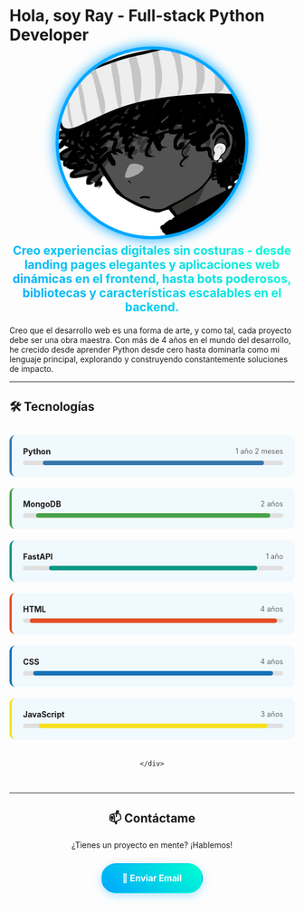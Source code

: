 # **Hola, soy Ray** - Full-stack Python Developer

<div align="center">
    <img src="./public/rblez.jpg" alt="Ray" height="300" style="border-radius: 50%; border: 5px solid #00A6FF; filter: drop-shadow(0 0 10px #00A6FF); transform: scale(1.1);">
</div>

<div align="center">
    <p style="font-size: 1.5em; font-weight: bold; background: linear-gradient(45deg, #00A6FF, #00FFD1); -webkit-background-clip: text; -webkit-text-fill-color: transparent; margin: 20px 0;">
        Creo experiencias digitales sin costuras - desde landing pages elegantes y aplicaciones web dinámicas en el frontend, hasta bots poderosos, bibliotecas y características escalables en el backend.
    </p>
</div>

Creo que el desarrollo web es una forma de arte, y como tal, cada proyecto debe ser una obra maestra. Con más de 4 años en el mundo del desarrollo, he crecido desde aprender Python desde cero hasta dominarla como mi lenguaje principal, explorando y construyendo constantemente soluciones de impacto.

---

## **🛠️ Tecnologías**

<div align="center">
    <div style="display: grid; grid-template-columns: repeat(auto-fit, minmax(300px, 1fr)); gap: 20px; margin: 30px 0;">

<div style="background: rgba(0, 166, 255, 0.05); padding: 20px; border-radius: 10px; border-left: 4px solid #3776AB;">
    <div style="display: flex; justify-content: space-between; align-items: center; margin-bottom: 8px;">
        <span style="font-weight: bold;">Python</span>
        <span style="font-size: 0.9em; color: #666;">1 año 2 meses</span>
    </div>
    <div style="background: #e0e0e0; border-radius: 10px; height: 8px;">
        <div style="background: #3776AB; height: 100%; width: 85%; border-radius: 10px;"></div>
    </div>
</div>

<div style="background: rgba(0, 166, 255, 0.05); padding: 20px; border-radius: 10px; border-left: 4px solid #47A248;">
    <div style="display: flex; justify-content: space-between; align-items: center; margin-bottom: 8px;">
        <span style="font-weight: bold;">MongoDB</span>
        <span style="font-size: 0.9em; color: #666;">2 años</span>
    </div>
    <div style="background: #e0e0e0; border-radius: 10px; height: 8px;">
        <div style="background: #47A248; height: 100%; width: 90%; border-radius: 10px;"></div>
    </div>
</div>

<div style="background: rgba(0, 166, 255, 0.05); padding: 20px; border-radius: 10px; border-left: 4px solid #009688;">
    <div style="display: flex; justify-content: space-between; align-items: center; margin-bottom: 8px;">
        <span style="font-weight: bold;">FastAPI</span>
        <span style="font-size: 0.9em; color: #666;">1 año</span>
    </div>
    <div style="background: #e0e0e0; border-radius: 10px; height: 8px;">
        <div style="background: #009688; height: 100%; width: 80%; border-radius: 10px;"></div>
    </div>
</div>

<div style="background: rgba(0, 166, 255, 0.05); padding: 20px; border-radius: 10px; border-left: 4px solid #E34F26;">
    <div style="display: flex; justify-content: space-between; align-items: center; margin-bottom: 8px;">
        <span style="font-weight: bold;">HTML</span>
        <span style="font-size: 0.9em; color: #666;">4 años</span>
    </div>
    <div style="background: #e0e0e0; border-radius: 10px; height: 8px;">
        <div style="background: #E34F26; height: 100%; width: 95%; border-radius: 10px;"></div>
    </div>
</div>

<div style="background: rgba(0, 166, 255, 0.05); padding: 20px; border-radius: 10px; border-left: 4px solid #1572B6;">
    <div style="display: flex; justify-content: space-between; align-items: center; margin-bottom: 8px;">
        <span style="font-weight: bold;">CSS</span>
        <span style="font-size: 0.9em; color: #666;">4 años</span>
    </div>
    <div style="background: #e0e0e0; border-radius: 10px; height: 8px;">
        <div style="background: #1572B6; height: 100%; width: 92%; border-radius: 10px;"></div>
    </div>
</div>

<div style="background: rgba(0, 166, 255, 0.05); padding: 20px; border-radius: 10px; border-left: 4px solid #F7DF1E;">
    <div style="display: flex; justify-content: space-between; align-items: center; margin-bottom: 8px;">
        <span style="font-weight: bold;">JavaScript</span>
        <span style="font-size: 0.9em; color: #666;">3 años</span>
    </div>
    <div style="background: #e0e0e0; border-radius: 10px; height: 8px;">
        <div style="background: #F7DF1E; height: 100%; width: 88%; border-radius: 10px;"></div>
    </div>
</div>

    </div>
</div>

---

<div align="center" style="margin: 30px 0;">
    <h2>📫 Contáctame</h2>
    <p>¿Tienes un proyecto en mente? ¡Hablemos!</p>
    <a href="mailto:rayomarblezh@protonmail.com" 
       style="display: inline-block; 
              background: linear-gradient(45deg, #00A6FF, #00FFD1); 
              color: white; 
              padding: 15px 35px; 
              border-radius: 50px; 
              text-decoration: none; 
              font-weight: bold; 
              margin: 10px; 
              border: 2px solid transparent;
              cursor: pointer; 
              box-shadow: 0 4px 15px rgba(0, 166, 255, 0.3); 
              transition: all 0.3s ease; 
              font-size: 1.1em;"
       onmouseover="this.style.transform='translateY(-2px)'; this.style.boxShadow='0 6px 20px rgba(0, 166, 255, 0.4)';"
       onmouseout="this.style.transform='translateY(0)'; this.style.boxShadow='0 4px 15px rgba(0, 166, 255, 0.3)';">
        📧 Enviar Email
    </a>
</div>